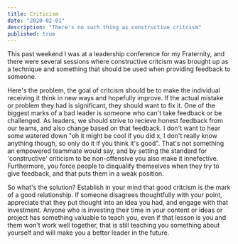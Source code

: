 ```yaml
---
title: Criticism
date: "2020-02-01"
description: "There's no such thing as constructive critcism"
published: true
---
```

This past weekend I was at a leadership conference for my Fraternity, and there were several sessions where constructive critcism was brought up as a technique and something that should be used when providing feedback to someone.

Here's the problem, the goal of critcism should be to make the individual receiving it think in new ways and hopefully improve. If the actual mistake or problem they had is significant, they should want to fix it. One of the biggest marks of a bad leader is someone who can't take feedback or be challenged. As leaders, we should strive to recieve honest feedback from our teams, and also change based on that feedback. I don't want to hear some watered down "oh it might be cool if you did x, I don't really know anything though, so only do it if you think it's good". That's not something an empowered teammate would say, and by setting the standard for 'constructive' criticism to be non-offensive you also make it innefective. Furthermore, you force people to disqualify themselves when they try to give feedback, and that puts them in a weak position. 

So what's the solution? Establish in your mind that good critcism is the mark of a good relationship. If someone disagrees thoughtfully with your point, appreciate that they put thought into an idea you had, and engage with that investment. Anyone who is investing their time in your content or ideas or project has something valuable to teach you, even if that lesson is you and them won't work well together, that is still teaching you something about yourself and will make you a better leader in the future. 